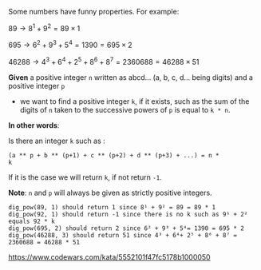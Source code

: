 Some numbers have funny properties. For example:

$89 \rightarrow 8^1 + 9^2 = 89 \times 1$

$695 \rightarrow 6^2 + 9^3 + 5^4 = 1390 = 695 \times 2$

$46288 \rightarrow 4^3 + 6^4+ 2^5 + 8^6 + 8^7 = 2360688 = 46288 \times 51$

**Given** a positive integer <code>n</code> written as 
abcd... (a, b, c, d... being digits) and a positive integer <code>p</code>

- we want to find a positive integer <code>k</code>, if it exists, 
such as the sum of the digits of <code>n</code> taken to the successive 
powers of <code>p</code> is equal to <code>k * n</code>.

**In other words**:

Is there an integer <code>k</code> such as :

<code>(a ** p + b ** (p+1) + c ** (p+2) + d ** (p+3) + ...) = n * k</code>

If it is the case we will return <code>k</code>, if not return <code>-1</code>.

**Note**: <code>n</code> and <code>p</code> will always be given as strictly positive integers.

```
dig_pow(89, 1) should return 1 since 8¹ + 9² = 89 = 89 * 1
dig_pow(92, 1) should return -1 since there is no k such as 9¹ + 2² equals 92 * k
dig_pow(695, 2) should return 2 since 6² + 9³ + 5⁴= 1390 = 695 * 2
dig_pow(46288, 3) should return 51 since 4³ + 6⁴+ 2⁵ + 8⁶ + 8⁷ = 2360688 = 46288 * 51
```

https://www.codewars.com/kata/5552101f47fc5178b1000050